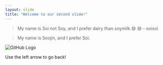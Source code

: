 ```yaml
---
layout: slide
title: "Welcome to our second slide!"
---
```

> My name is Soi not Soy, and I prefer dairy than soymilk :smile: :smile: - soisoi

> My name is Soojin, and I prefer Soi.

![GitHub Logo](https://milklife.com/sites/default/files/styles/reskin_article_top_banner_image/public/field_main_image/Nutrition/2017/10/27/Dairy%20milk%20vs%20soy%20milk%201390X690.jpg?itok=ICBsRg-C)


Use the left arrow to go back!
